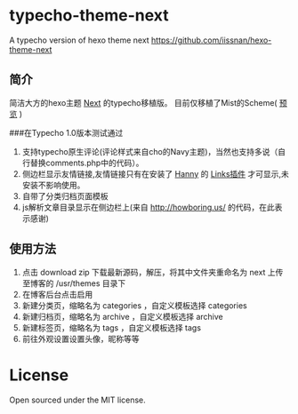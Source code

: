 # typecho-theme-next
A typecho version of hexo theme next https://github.com/iissnan/hexo-theme-next

## 简介

简洁大方的hexo主题 [Next](https://github.com/iissnan/hexo-theme-next) 的typecho移植版。
目前仅移植了Mist的Scheme( [预览](http://blog.izgq.net/) )

###在Typecho 1.0版本测试通过

1. 支持typecho原生评论(评论样式来自cho的Navy主题)，当然也支持多说（自行替换comments.php中的代码）。
2. 侧边栏显示友情链接,友情链接只有在安装了 [Hanny](http://www.imhan.com/) 的 [Links插件](http://www.imhan.com/tag/%E5%8F%8B%E6%83%85%E9%93%BE%E6%8E%A5/) 才可显示,未安装不影响使用。
3. 自带了分类归档页面模板
4. js解析文章目录显示在侧边栏上(来自 http://howboring.us/ 的代码，在此表示感谢)

## 使用方法

1. 点击 download zip 下载最新源码，解压，将其中文件夹重命名为 next 上传至博客的 /usr/themes 目录下
2. 在博客后台点击启用
3. 新建分类页，缩略名为 categories ，自定义模板选择 categories 
4. 新建归档页，缩略名为 archive ，自定义模板选择 archive
5. 新建标签页，缩略名为 tags ，自定义模板选择 tags
6. 前往外观设置设置头像，昵称等等

# License

Open sourced under the MIT license.
